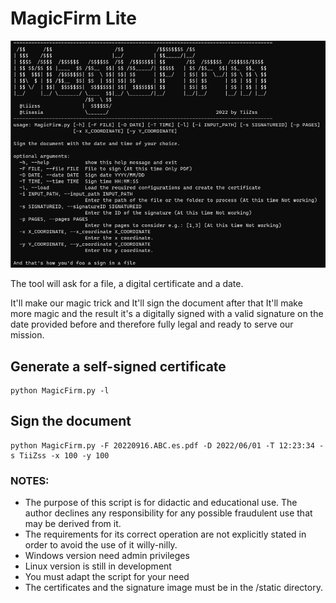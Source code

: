 # MagicFirm Lite
![](https://github.com/TiiZss/MagicFirm/blob/main/img/MagicFirm_1.png)

The tool will ask for a file, a digital certificate and a date.

It'll make our magic trick and It'll sign the document after that It'll make more magic and the result it's a digitally signed with a valid signature on the date provided before and therefore fully legal and ready to serve our mission.

## Generate a self-signed certificate

```
python MagicFirm.py -l
```

## Sign the document
```
python MagicFirm.py -F 20220916.ABC.es.pdf -D 2022/06/01 -T 12:23:34 -s TiiZss -x 100 -y 100
```

### NOTES:
- The purpose of this script is for didactic and educational use. The author declines any responsibility for any possible fraudulent use that may be derived from it.
- The requirements for its correct operation are not explicitly stated in order to avoid the use of it willy-nilly.
- Windows version need admin privileges
- Linux version is still in development
- You must adapt the script for your need
- The certificates and the signature image must be in the /static directory.

